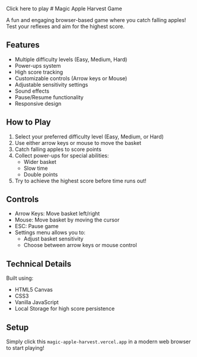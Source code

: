 Click here to play # Magic Apple Harvest Game

A fun and engaging browser-based game where you catch falling apples! Test your reflexes and aim for the highest score.

## Features

- Multiple difficulty levels (Easy, Medium, Hard)
- Power-ups system
- High score tracking
- Customizable controls (Arrow keys or Mouse)
- Adjustable sensitivity settings
- Sound effects
- Pause/Resume functionality
- Responsive design

## How to Play

1. Select your preferred difficulty level (Easy, Medium, or Hard)
2. Use either arrow keys or mouse to move the basket
3. Catch falling apples to score points
4. Collect power-ups for special abilities:
   - Wider basket
   - Slow time
   - Double points
5. Try to achieve the highest score before time runs out!

## Controls

- Arrow Keys: Move basket left/right
- Mouse: Move basket by moving the cursor
- ESC: Pause game
- Settings menu allows you to:
  - Adjust basket sensitivity
  - Choose between arrow keys or mouse control

## Technical Details

Built using:
- HTML5 Canvas
- CSS3
- Vanilla JavaScript
- Local Storage for high score persistence

## Setup

Simply click this  `magic-apple-harvest.vercel.app` in a modern web browser to start playing!
